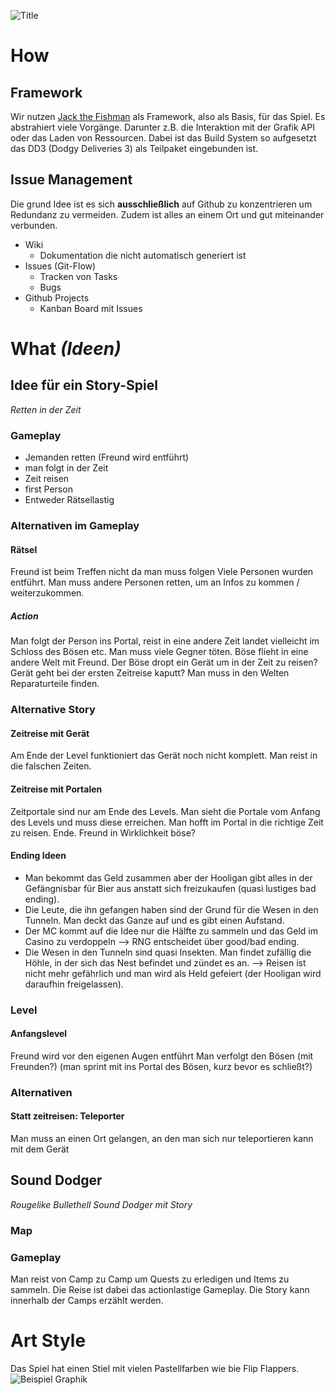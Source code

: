 ![Title](https://github.com/janekx21/JackTheFishman/wiki/assets/dd3.png)

# How
## Framework
Wir nutzen [Jack the Fishman](https://github.com/janekx21/JackTheFishman/wiki/Jack-the-Fishman)
als Framework, also als Basis, für das Spiel. Es abstrahiert viele Vorgänge. Darunter z.B. die
Interaktion mit der Grafik API oder das Laden von Ressourcen. Dabei ist das Build System so
aufgesetzt das DD3 (Dodgy Deliveries 3) als Teilpaket eingebunden ist.

## Issue Management
Die grund Idee ist es sich **ausschließlich** auf Github zu konzentrieren um Redundanz zu vermeiden.
Zudem ist alles an einem Ort und gut miteinander verbunden.
- Wiki
  - Dokumentation die nicht automatisch generiert ist
- Issues (Git-Flow)
  - Tracken von Tasks
  - Bugs
- Github Projects
  - Kanban Board mit Issues


# What *(Ideen)*
## Idee für ein Story-Spiel
*Retten in der Zeit*
### Gameplay
- Jemanden retten (Freund wird entführt)
- man folgt in der Zeit
- Zeit reisen
- first Person
- Entweder Rätsellastig
### Alternativen im Gameplay
#### Rätsel
Freund ist beim Treffen nicht da man muss folgen Viele Personen wurden entführt.
Man muss andere Personen retten, um an Infos zu kommen / weiterzukommen.
##### Action
Man folgt der Person ins Portal, reist in eine andere Zeit landet vielleicht im Schloss des Bösen etc.
Man muss viele Gegner töten. Böse flieht in eine andere Welt mit Freund.
Der Böse dropt ein Gerät um in der Zeit zu reisen? Gerät geht bei der ersten Zeitreise kaputt?
Man muss in den Welten Reparaturteile finden.
### Alternative Story 
#### Zeitreise mit Gerät
Am Ende der Level funktioniert das Gerät noch nicht komplett.
Man reist in die falschen Zeiten.
#### Zeitreise mit Portalen
Zeitportale sind nur am Ende des Levels.
Man sieht die Portale vom Anfang des Levels und muss diese erreichen.
Man hofft im Portal in die richtige Zeit zu reisen. Ende. Freund in Wirklichkeit böse?
#### Ending Ideen
- Man bekommt das Geld zusammen aber der Hooligan gibt alles in der Gefängnisbar für Bier aus anstatt sich freizukaufen (quasi lustiges bad ending).
- Die Leute, die ihn gefangen haben sind der Grund für die Wesen in den Tunneln. Man deckt das Ganze auf und es gibt einen Aufstand.
- Der MC kommt auf die Idee nur die Hälfte zu sammeln und das Geld im Casino zu verdoppeln --> RNG entscheidet über good/bad ending.
- Die Wesen in den Tunneln sind quasi Insekten. Man findet zufällig die Höhle, in der sich das Nest befindet und zündet es an. --> Reisen ist nicht mehr gefährlich und man wird als Held gefeiert (der Hooligan wird daraufhin freigelassen).
### Level
#### Anfangslevel
Freund wird vor den eigenen Augen entführt
Man verfolgt den Bösen (mit Freunden?) (man sprint mit ins Portal des Bösen, kurz bevor es schließt?)
### Alternativen
#### Statt zeitreisen: Teleporter 
Man muss an einen Ort gelangen, an den man sich nur teleportieren kann mit dem Gerät

## Sound Dodger
*Rougelike Bullethell Sound Dodger mit Story*
### Map
### Gameplay
Man reist von Camp zu Camp um Quests zu erledigen und Items zu sammeln. Die Reise ist dabei das actionlastige Gameplay. Die Story kann innerhalb der Camps erzählt werden.

# Art Style
Das Spiel hat einen Stiel mit vielen Pastellfarben wie bie Flip Flappers.
![Beispiel Graphik](https://images2.alphacoders.com/753/thumb-1920-753003.png)

